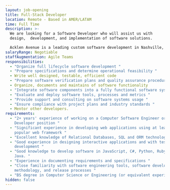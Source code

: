 ```yaml
---
layout: job-opening
title: Full-Stack Developer
location: Remote - Based in AMER/LATAM
time: Full Time
description: >-
  We are looking for a Software Developer who will assist us with
  design,  development, and implementation of software solutions. 

  Acklen Avenue is a leading custom software development in Nashville, Tennessee. 
salaryRange: Negotiable
staffAugmentation: Agile Teams
responsibilities:
  - "Organize full lifecycle software development "
  - "Prepare specifications and determine operational feasibility "
  - Write well designed, testable, efficient code
  - "Prepare software verification plans and quality assurance procedures "
  - Organize, documents and maintains of software functionality
  - "Integrate software components into a fully functional software system "
  - "Evaluate and deploy software tools, processes and metrics "
  - "Provide support and consulting on software systems usage "
  - "Ensure compliance with project plans and industry standards "
  - Mentor other developers.
requirements:
  - "2+ years' experience of working on a Computer Software Engineer or Software
    Developer position "
  - "Significant experience in developing web applications using at least one
    popular web framework "
  - "Excellent knowledge of Relational Databases, SQL and ORM technologies "
  - "Good experience in designing interactive applications and with test-driven
    development "
  - "Good knowledge to develop software in JavaScript, C#, Python, Ruby, PHP or
    Java. "
  - "Experience in documenting requirements and specifications "
  - "Close familiarity with software engineering tools, software development
    methodology, and release processes "
  - "BS degree in Computer Science or Engineering (or equivalent experience) "
hidden: false
---
```

